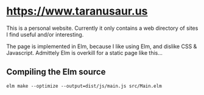 # https://www.taranusaur.us

This is a personal website. Currently it only contains a web directory
of sites I find useful and/or interesting.

The page is implemented in Elm, because I like using Elm, and dislike
CSS & Javascript. Admittely Elm is overkill for a static page like
this...

## Compiling the Elm source


```
elm make --optimize --output=dist/js/main.js src/Main.elm
```
